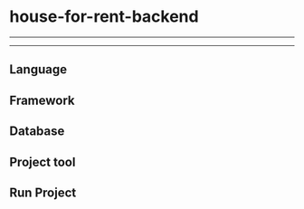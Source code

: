 <h1>house-for-rent-backend</h1>
<hr>
<p></p>
<hr>
<h2>Language</h2>
<h2>Framework</h2>
<h2>Database</h2>
<h2>Project tool</h2>
<h2>Run Project</h2>

